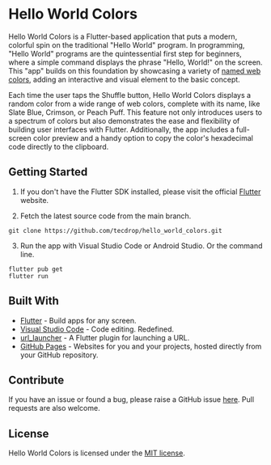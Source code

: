 # Hello World Colors

Hello World Colors is a Flutter-based application that puts a modern, colorful spin on the traditional "Hello World" program. In programming, "Hello World" programs are the quintessential first step for beginners, where a simple command displays the phrase "Hello, World!" on the screen. This "app" builds on this foundation by showcasing a variety of [named web colors](https://developer.mozilla.org/en-US/docs/Web/CSS/named-color), adding an interactive and visual element to the basic concept.

Each time the user taps the Shuffle button, Hello World Colors displays a random color from a wide range of web colors, complete with its name, like Slate Blue, Crimson, or Peach Puff. This feature not only introduces users to a spectrum of colors but also demonstrates the ease and flexibility of building user interfaces with Flutter. Additionally, the app includes a full-screen color preview and a handy option to copy the color's hexadecimal code directly to the clipboard.

## Getting Started

1. If you don't have the Flutter SDK installed, please visit the official [Flutter](https://docs.flutter.dev/get-started/install) website.

2. Fetch the latest source code from the main branch.

``` 
git clone https://github.com/tecdrop/hello_world_colors.git
```

3. Run the app with Visual Studio Code or Android Studio. Or the command line.

``` 
flutter pub get
flutter run
```

## Built With

- [Flutter](https://flutter.dev/) - Build apps for any screen.
- [Visual Studio Code](https://code.visualstudio.com/) - Code editing. Redefined.
- [url_launcher](https://pub.dev/packages/url_launcher) - A Flutter plugin for launching a URL.
- [GitHub Pages](https://pages.github.com/) - Websites for you and your projects, hosted directly from your GitHub repository.

## Contribute

If you have an issue or found a bug, please raise a GitHub issue [here](https://github.com/tecdrop/hello_world_colors/issues). Pull requests are also welcome.

## License

Hello World Colors is licensed under the [MIT license](LICENSE).
